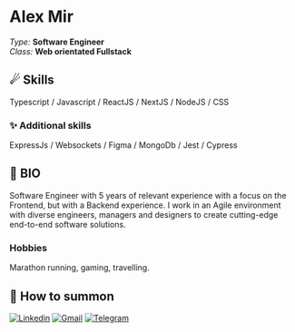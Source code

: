 # Alex Mir 
*Type:* **Software Engineer** <br/>
*Class:* **Web orientated Fullstack** <br/>

## ☄ **Skills**

Typescript / Javascript / ReactJS / NextJS / NodeJS / CSS

### ✨ **Additional skills**

ExpressJs / Websockets / Figma / MongoDb / Jest / Cypress

## 📜 **BIO**

Software Engineer with 5 years of relevant experience with a focus on the Frontend, but with a Backend experience. I work in an Agile environment with diverse engineers, managers and designers to create cutting-edge end-to-end software solutions.

### **Hobbies**
Marathon running, gaming, travelling.

## 🧙 **How to summon**

[![Linkedin](https://img.shields.io/static/v1?label=&message=Linkedin&color=0E7FBF&&&style=flat&logo=linkedin&logoColor=white)](https://www.linkedin.com/in/https://www.linkedin.com/in/xelarim/)
[![Gmail](https://img.shields.io/static/v1?label=Gmail&labelColor=EA0008&message=totfront@gmail.com&color=555555&style=flat&logo=gmail&logoColor=white)](mailto:totfront@gmail.com)
[![Telegram](https://img.shields.io/static/v1?label=&message=Telegram&color=0E7FBF&&&style=flat&logo=telegram&logoColor=white)](https://t.me/xelarim)

